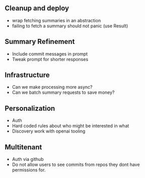 ## Cleanup and deploy

- wrap fetching summaries in an abstraction
- failing to fetch a summary should not panic (use Result)

## Summary Refinement

- Include commit messages in prompt
- Tweak prompt for shorter responses

## Infrastructure

- Can we make processing more async?
- Can we batch summary requests to save money?

## Personalization

- Auth
- Hard coded rules about who might be interested in what
- Discovery work with openai tooling

## Multitenant

- Auth via github
- Do not allow users to see commits from repos they dont have permissions for.
